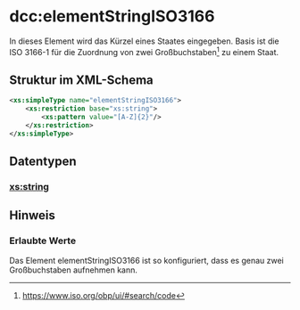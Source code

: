 # dcc:elementStringISO3166
In dieses Element wird das Kürzel eines Staates eingegeben. Basis ist die ISO 3166-1 
für die Zuordnung von zwei Großbuchstaben[^1] zu einem Staat.

## Struktur im XML-Schema
```xml
<xs:simpleType name="elementStringISO3166">
	<xs:restriction base="xs:string">
		<xs:pattern value="[A-Z]{2}"/>
	</xs:restriction>
</xs:simpleType>
```

## Datentypen

### [xs:string](https://www.w3.org/TR/xmlschema-2/#string)


## Hinweis

### Erlaubte Werte
Das Element elementStringISO3166 ist so konfiguriert, dass es genau zwei Großbuchstaben 
aufnehmen kann. 

[^1]: https://www.iso.org/obp/ui/#search/code